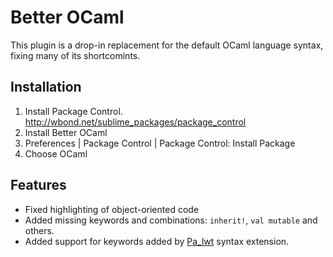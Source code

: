 Better OCaml
============

This plugin is a drop-in replacement for the default OCaml language syntax, fixing many of its
shortcomints.

Installation
------------

1. Install Package Control. http://wbond.net/sublime_packages/package_control
2. Install Better OCaml
  1. Preferences | Package Control | Package Control: Install Package
  2. Choose OCaml

Features
--------

* Fixed highlighting of object-oriented code
* Added missing keywords and combinations: `inherit!`, `val mutable` and others.
* Added support for keywords added by [Pa_lwt][] syntax extension.

[Pa_lwt]: http://ocsigen.org/lwt/api/Pa_lwt
